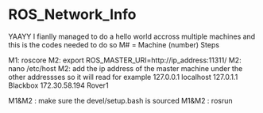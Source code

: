 # ROS_Network_Info

YAAYY I fianlly managed to do a hello world accross multiple machines and this is the codes needed to do so
M#  = Machine (number)
Steps

M1: roscore
M2: export ROS_MASTER_URI=http://ip_address:11311/
M2: nano /etc/host
M2: add the ip address of the master machine under the other addressses so it will read for example
127.0.0.1       localhost
127.0.1.1       Blackbox
172.30.58.194   Rover1

M1&M2 :  make sure the devel/setup.bash is sourced
M1&M2 : rosrun
